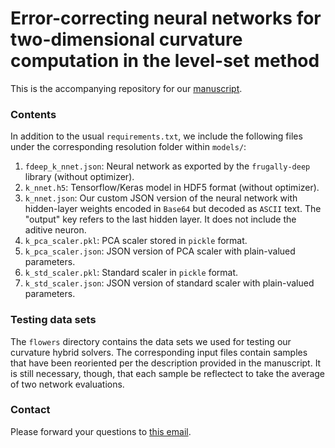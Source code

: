 # Error-correcting neural networks for two-dimensional curvature computation in the level-set method

This is the accompanying repository for our [manuscript](https://arxiv.org/abs/2201.12342).

### Contents

In addition to the usual `requirements.txt`, we include the following files under the corresponding resolution folder within `models/`:

1. `fdeep_k_nnet.json`: Neural network as exported by the `frugally-deep` library (without optimizer).
2. `k_nnet.h5`: Tensorflow/Keras model in HDF5 format (without optimizer).
3. `k_nnet.json`: Our custom JSON version of the neural network with hidden-layer weights encoded in `Base64` but decoded as `ASCII` text.  The "output" key refers to the last hidden layer.  It does not include the aditive neuron.
4. `k_pca_scaler.pkl`: PCA scaler stored in `pickle` format.
5. `k_pca_scaler.json`: JSON version of PCA scaler with plain-valued parameters.
6. `k_std_scaler.pkl`: Standard scaler in `pickle` format.
7. `k_std_scaler.json`: JSON version of standard scaler with plain-valued parameters.

### Testing data sets

The `flowers` directory contains the data sets we used for testing our curvature hybrid solvers.  The corresponding input files contain samples that have been reoriented per the description provided in the manuscript.  It is still necessary, though, that each sample be reflectect to take the average of two network evaluations.

### Contact

Please forward your questions to [this email](mailto:lal@cs.ucsb.edu).
